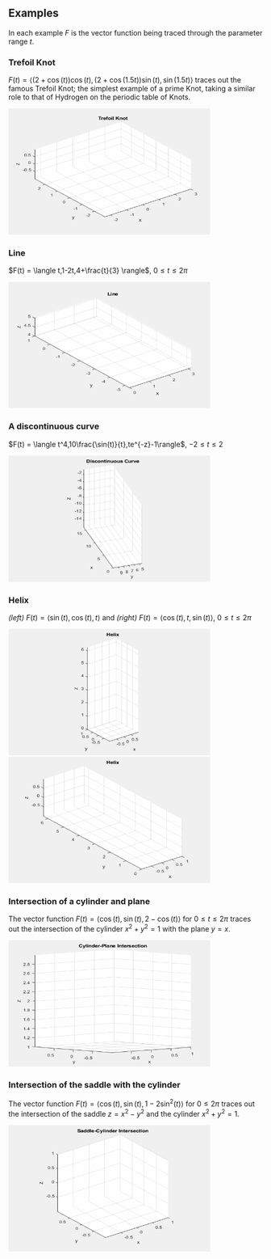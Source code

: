 ## Examples
In each example $F$ is the vector function being traced through the parameter range $t$.

### Trefoil Knot
$F(t) = \langle (2+\cos(t))\cos(t),(2+\cos(1.5t))\sin(t),\sin(1.5t)\rangle$ traces out the famous Trefoil Knot; the simplest example of a prime Knot, taking a similar role to that of Hydrogen on the periodic table of Knots.

<img src="Visuals/trefoil_knot.gif" alt="alt-text" width="400" height="250">

### Line
$F(t) = \langle t,1-2t,4+\frac{t}{3} \rangle$, $0\leq t\leq 2\pi$

<img src="Visuals/Line.gif" alt="alt-text" width="400" height="250">

### A discontinuous curve
$F(t) = \langle t^4,10\frac{\sin(t)}{t},te^{-z}-1\rangle$, $-2\leq t\leq2$

<img src="Visuals/discontinuous.gif" alt="alt-text" width="400" height="250">

### Helix
*(left)* $F(t) = \langle\sin(t),\cos(t),t\rangle$ and *(right)* $F(t)=\langle\cos(t),t,\sin(t)\rangle$, $0\leq t\leq2\pi$

<img src="Visuals/Helix_z.gif" alt="alt-text" width="400" height="250"> <img src="Visuals/Helix_y.gif" alt="alt-text" width="400" height="250">

### Intersection of a cylinder and plane
The vector function $F(t) = \langle\cos(t),\sin(t),2-\cos(t)\rangle$ for $0\leq t\leq2\pi$ traces out the intersection of the cylinder $x^2+y^2=1$ with the plane $y=x$.

<img src="Visuals/cylinder_plane.gif" alt="alt-text" width="400" height="250">

### Intersection of the saddle with the cylinder
The vector function $F(t) = \langle\cos(t),\sin(t),1-2\sin^2(t)\rangle$ for $0\leq2\pi$ traces out the intersection of the saddle $z=x^2-y^2$ and the cylinder $x^2+y^2=1$.

<img src="Visuals/saddle_cylinder.gif" alt="alt-text" width="400" height="250">
